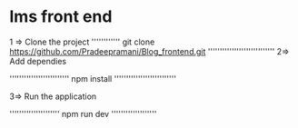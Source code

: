 # lms front end

1 => Clone the project
''''''''''''
git clone https://github.com/Pradeepramani/Blog_frontend.git
''''''''''''''''''''''''''''
2=> Add dependies

'''''''''''''''''''''''''
npm install
''''''''''''''''''''''''''

3=> Run the application

'''''''''''''''''''''
npm run dev
'''''''''''''''''''


